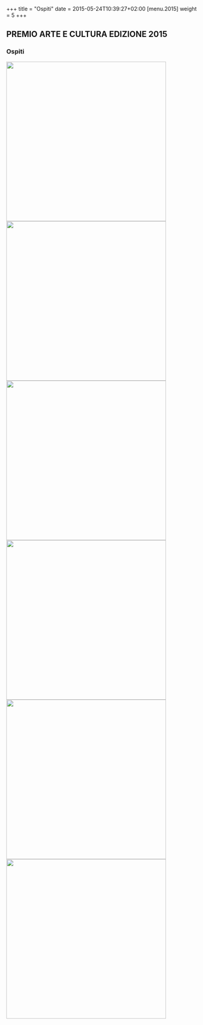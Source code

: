 +++
title = "Ospiti"
date = 2015-05-24T10:39:27+02:00
[menu.2015]
weight = 5
+++
## PREMIO ARTE E CULTURA EDIZIONE 2015

### Ospiti

<img src="/img/ospiti_2015_1.jpg" width="420"/>
<img src="/img/ospiti_2015_2.jpg" width="420"/>
<img src="/img/ospiti_2015_3.jpg" width="420"/>
<img src="/img/ospiti_2015_4.jpg" width="420"/>
<img src="/img/ospiti_2015_5.jpg" width="420"/>
<img src="/img/ospiti_2015_6.jpg" width="420"/>
